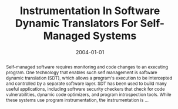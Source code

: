 ---
title: "Instrumentation In Software Dynamic Translators For Self-Managed Systems"
abstract: "Self-managed software requires monitoring and code changes to an executing program. One technology that enables such self management is software dynamic translation (SDT), which allows a program's execution to be intercepted and controlled by a separate software layer. SDT has been used to build many useful applications, including software security checkers that check for code vulnerabilities, dynamic code optimizers, and program introspection tools. While these systems use program instrumentation, the instrumentation is …"
date: 2004-01-01
venue: "Proceedings of the 1st ACM SIGSOFT Workshop on Self-Managed Systems, WOSS 2004, Newport Beach, California, USA, October 31 - November 1, 2004"
paperurl: https://dl.acm.org/doi/abs/10.1145/1075405.1075423
authors: "Naveen Kumar, Jonathan Misurda, Bruce R. Childers and Mary Lou Soffa"
awards: ""
---